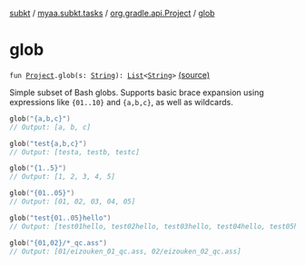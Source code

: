 [subkt](../../index.md) / [myaa.subkt.tasks](../index.md) / [org.gradle.api.Project](index.md) / [glob](./glob.md)

# glob

`fun `[`Project`](https://docs.gradle.org/current/javadoc/org/gradle/api/Project.html)`.glob(s: `[`String`](https://kotlinlang.org/api/latest/jvm/stdlib/kotlin/-string/index.html)`): `[`List`](https://kotlinlang.org/api/latest/jvm/stdlib/kotlin.collections/-list/index.html)`<`[`String`](https://kotlinlang.org/api/latest/jvm/stdlib/kotlin/-string/index.html)`>` [(source)](https://github.com/Myaamori/SubKt/blob/0.1.9/src/main/kotlin/myaa/subkt/tasks/plugin.kt#L176)

Simple subset of Bash globs. Supports basic brace expansion using
expressions like `{01..10}` and `{a,b,c}`, as well as wildcards.

``` kotlin
glob("{a,b,c}")
// Output: [a, b, c]

glob("test{a,b,c}")
// Output: [testa, testb, testc]

glob("{1..5}")
// Output: [1, 2, 3, 4, 5]

glob("{01..05}")
// Output: [01, 02, 03, 04, 05]

glob("test{01..05}hello")
// Output: [test01hello, test02hello, test03hello, test04hello, test05hello]

glob("{01,02}/*_qc.ass")
// Output: [01/eizouken_01_qc.ass, 02/eizouken_02_qc.ass]
```

